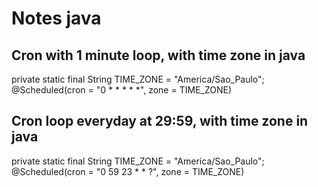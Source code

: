 # Notes java



## Cron with 1 minute loop, with time zone in java  
private static final String TIME_ZONE = "America/Sao_Paulo";  
@Scheduled(cron = "0 * * * * *", zone = TIME_ZONE)  


## Cron loop everyday at 29:59, with time zone in java  
private static final String TIME_ZONE = "America/Sao_Paulo";  
@Scheduled(cron = "0 59 23 * * ?", zone = TIME_ZONE)


